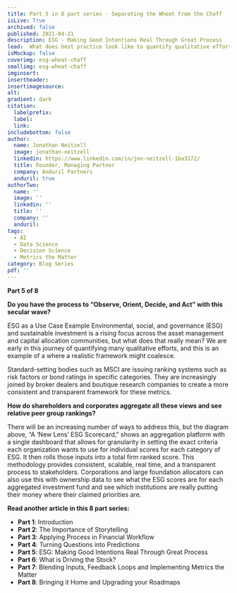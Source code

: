 ```yaml
---
title: Part 5 in 8 part series - Separating the Wheat from the Chaff
isLive: True
archived: false
published: 2021-04-21 
description: ESG - Making Good Intentions Real Through Great Process
lead:  What does best practice look like to quantify qualitative efforts? We preview a framework that provides consistent, scalable, real time alerts, and a transparent process to asset managers.
isMockup: false
coverimg: esg-wheat-chaff
smallimg: esg-wheat-chaff
imginsert: 
insertheader: 
insertimagesource: 
alt: 
gradient: dark
citation:
  labelprefix: 
  label: 
  link: 
includebottom: false
author: 
  name: Jonathan Neitzell
  image: jonathan-neitzell
  linkedin: https://www.linkedin.com/in/jon-neitzell-1ba3172/
  title: Founder, Managing Partner
  company: Anduril Partners
  anduril: true
authorTwo:
  name: ''
  image: ''
  linkedin: ''
  title: ''
  company: ''
  anduril:
tags: 
  - AI
  - Data Science
  - Decision Science
  - Metrics the Matter
category: Blog Series
pdf: ''
---
```


**Part 5 of 8**

**Do you have the process to “Observe, Orient, Decide, and Act” with this secular wave?**

ESG as a Use Case Example Environmental, social, and governance (ESG) and sustainable investment is a rising focus across the asset management and capital allocation communities, but what does that really mean? We are early in this journey of quantifying many qualitative efforts, and this is an example of a where a realistic framework might coalesce. 

Standard-setting bodies such as MSCI are issuing ranking systems such as risk factors or bond ratings in specific categories. They are increasingly joined by broker dealers and boutique research companies to create a more consistent and transparent framework for these metrics.

**How do shareholders and corporates aggregate all these views and see relative peer group rankings?** 

<markdown-image title="Sample ESG Scorecard" caption="Anduril Partners, Equity Data Science (EDS), and MSCI" src="esg-anduril-score"></markdown-image>

There will be an increasing number of ways to address this, but the diagram above, “A ‘New Lens’ ESG Scorecard,” shows an aggregation platform with a single dashboard that allows for granularity in setting the exact criteria each organization wants to use for individual scores for each category of ESG. It then rolls those inputs into a total firm ranked score. This methodology provides consistent, scalable, real time, and a transparent process to stakeholders. Corporations and large foundation allocators can also use this with ownership data to see what the ESG scores are for each aggregated investment fund and see which institutions are really putting their money where their claimed priorities are. 

**Read another article in this 8 part series:**

<ul>
<li><span><strong>Part 1</strong></span>: <nuxt-link to="/posts/separating-the-wheat-from-the-chaff-series-introduction">Introduction</nuxt-link></li>
<li><span><strong>Part 2</strong></span>: <nuxt-link to="/posts/separating-the-wheat-from-the-chaff-series-the-importance-of-storytelling">The Importance of Storytelling</nuxt-link></li>
<li><span><strong>Part 3</strong></span>: <nuxt-link to="/posts/separating-the-wheat-from-the-chaff-series-financial-workflow">Applying Process in Financial Workflow</nuxt-link></li>
<li><span><strong>Part 4</strong></span>: <nuxt-link to="/posts/separating-the-wheat-from-the-chaff-series-questions-into-predictions">Turning Questions into Predictions</nuxt-link></li>
<li><span><strong>Part 5</strong></span>: <nuxt-link to="/posts/separating-the-wheat-from-the-chaff-series-ESG-making-good-intentions-real-through-great-process">ESG: Making Good Intentions Real Through Great Process</nuxt-link></li></li>
<li><span><strong>Part 6</strong></span>: <nuxt-link to="/posts/separating-the-wheat-from-the-chaff-series-what-is-driving-the-stock">What is Driving the Stock?</nuxt-link></li></li>
<li><span><strong>Part 7</strong></span>: <nuxt-link to="/posts/separating-the-wheat-from-the-chaff-series-blending-inputs-and-feedback-loops">Blending Inputs, Feedback Loops and Implementing Metrics the Matter</nuxt-link></li></li>
<li><span><strong>Part 8</strong></span>: <nuxt-link to="/posts/separating-the-wheat-from-the-chaff-series-upgrading-your-roadmap">Bringing it Home and Upgrading your Roadmaps</nuxt-link></li></li>
</ul>
